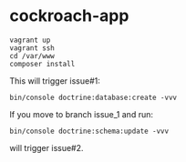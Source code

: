 cockroach-app
=============

```
vagrant up
vagrant ssh
cd /var/www
composer install
```

This will trigger issue#1: 
```
bin/console doctrine:database:create -vvv
```

If you move to branch issue_1 and run:
```
bin/console doctrine:schema:update -vvv
```
will trigger issue#2.
